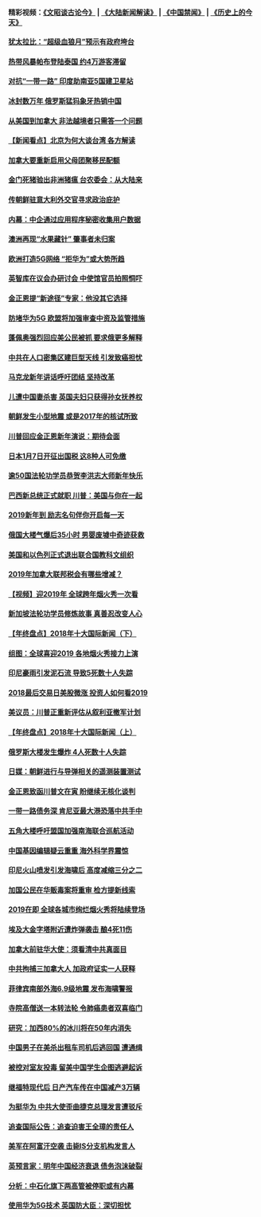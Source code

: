 #### 精彩视频：[《文昭谈古论今》](https://github.com/gfw-breaker/wenzhao/blob/master/README.md?t=01050930) | [《大陆新闻解读》](https://github.com/gfw-breaker/ntdtv-comedy/blob/master/README.md?t=01050930) | [《中国禁闻》](https://github.com/gfw-breaker/ntdtv-news/blob/master/README.md?t=01050930) | [《历史上的今天》](https://github.com/gfw-breaker/today-in-history/blob/master/README.md?t=01050930) 

#### [犹太拉比：“超级血狼月”预示有政府垮台](../pages/nsc418/n10954999.md?t=01050930) 

#### [热带风暴帕布登陆泰国 约4万游客滞留](../pages/nsc418/n10953704.md?t=01050930) 

#### [对抗“一带一路” 印度助南亚5国建卫星站](../pages/nsc418/n10953085.md?t=01050930) 

#### [冰封数万年 俄罗斯猛犸象牙热销中国](../pages/nsc418/n10952945.md?t=01050930) 

#### [从美国到加拿大 非法越境者只需答一个问题](../pages/nsc418/n10952107.md?t=01050930) 

#### [【新闻看点】北京为何大谈台湾 各方解读](../pages/nsc418/n10951577.md?t=01050930) 

#### [加拿大要重新启用父母团聚移民配额](../pages/nsc418/n10951623.md?t=01050930) 

#### [金门死猪验出非洲猪瘟 台农委会：从大陆来](../pages/nsc418/n10950871.md?t=01050930) 

#### [传朝鲜驻意大利外交官寻求政治庇护](../pages/nsc418/n10950043.md?t=01050930) 

#### [内幕：中企通过应用程序秘密收集用户数据](../pages/nsc418/n10949869.md?t=01050930) 

#### [澳洲再现“水果藏针” 肇事者未归案](../pages/nsc418/n10949734.md?t=01050930) 

#### [欧洲打造5G网络 “拒华为”或大势所趋](../pages/nsc418/n10944741.md?t=01050930) 

#### [英智库在议会办研讨会 中使馆官员拍照恫吓](../pages/nsc418/n10949621.md?t=01050930) 

#### [金正恩提“新途径”专家：他没其它选择](../pages/nsc418/n10949644.md?t=01050930) 

#### [防堵华为5G 欧盟将加强审查中资及监管措施](../pages/nsc418/n10949397.md?t=01050930) 

#### [蓬佩奥强烈回应美公民被抓 要求俄更多解释](../pages/nsc418/n10949408.md?t=01050930) 

#### [中共在人口密集区建巨型天线 引发致癌担忧](../pages/nsc418/n10949221.md?t=01050930) 

#### [马克龙新年讲话呼吁团结 坚持改革](../pages/nsc418/n10947012.md?t=01050930) 

#### [儿遭中国妻杀害 英国夫妇只获得孙女抚养权](../pages/nsc418/n10947962.md?t=01050930) 

#### [朝鲜发生小型地震 或是2017年的核试所致](../pages/nsc418/n10948016.md?t=01050930) 

#### [川普回应金正恩新年演说：期待会面](../pages/nsc418/n10947826.md?t=01050930) 

#### [日本1月7日开征出国税 这8种人可免缴](../pages/nsc418/n10947821.md?t=01050930) 

#### [逾50国法轮功学员恭贺李洪志大师新年快乐](../pages/nsc418/n10922625.md?t=01050930) 

#### [巴西新总统正式就职 川普：美国与你在一起](../pages/nsc418/n10947092.md?t=01050930) 

#### [2019新年到 励志名句伴你开启每一天](../pages/nsc418/n10946988.md?t=01050930) 

#### [俄国大楼气爆后35小时 男婴废墟中奇迹获救](../pages/nsc418/n10946967.md?t=01050930) 

#### [美国和以色列正式退出联合国教科文组织](../pages/nsc418/n10946960.md?t=01050930) 

#### [2019年加拿大联邦税会有哪些增减？](../pages/nsc418/n10946693.md?t=01050930) 

#### [【视频】迎2019年 全球跨年烟火秀一次看](../pages/nsc418/n10946627.md?t=01050930) 

#### [新加坡法轮功学员修炼故事 真善忍改变人心](../pages/nsc418/n10946163.md?t=01050930) 

#### [【年终盘点】2018年十大国际新闻（下）](../pages/nsc418/n10925458.md?t=01050930) 

#### [组图：全球喜迎2019 各地烟火秀接力上演](../pages/nsc418/n10945584.md?t=01050930) 

#### [印尼豪雨引发泥石流 导致5死数十人失踪](../pages/nsc418/n10945409.md?t=01050930) 

#### [2018最后交易日美股微涨 投资人如何看2019](../pages/nsc418/n10944797.md?t=01050930) 

#### [美议员：川普正重新评估从叙利亚撤军计划](../pages/nsc418/n10944364.md?t=01050930) 

#### [【年终盘点】2018年十大国际新闻（上）](../pages/nsc418/n10924773.md?t=01050930) 

#### [俄罗斯大楼发生爆炸 4人死数十人失踪](../pages/nsc418/n10943682.md?t=01050930) 

#### [日媒：朝鲜进行与导弹相关的遥测装置测试](../pages/nsc418/n10943525.md?t=01050930) 

#### [金正恩致函川普文在寅 盼继续无核化谈判](../pages/nsc418/n10943074.md?t=01050930) 

#### [一带一路债务深 肯尼亚最大港恐落中共手中](../pages/nsc418/n10942794.md?t=01050930) 

#### [五角大楼呼吁盟国加强南海联合巡航活动](../pages/nsc418/n10942310.md?t=01050930) 

#### [中国基因编辑疑云重重 海外科学界震惊](../pages/nsc418/n10940149.md?t=01050930) 

#### [印尼火山喷发引发海啸后 高度减缩三分之二](../pages/nsc418/n10941435.md?t=01050930) 

#### [加国公民在华贩毒案将重审 检方提新线索](../pages/nsc418/n10940613.md?t=01050930) 

#### [2019在即 全球各城市绚烂烟火秀将陆续登场](../pages/nsc418/n10940465.md?t=01050930) 

#### [埃及大金字塔附近遭炸弹袭击 酿4死11伤](../pages/nsc418/n10940511.md?t=01050930) 

#### [加拿大前驻华大使：须看清中共真面目](../pages/nsc418/n10940389.md?t=01050930) 

#### [中共拘捕三加拿大人 加政府证实一人获释](../pages/nsc418/n10939393.md?t=01050930) 

#### [菲律宾南部外海6.9级地震 发布海啸警报](../pages/nsc418/n10939652.md?t=01050930) 

#### [寺院高僧送一本转法轮 令肺癌患者双喜临门](../pages/nsc418/n10937173.md?t=01050930) 

#### [研究：加西80%的冰川将在50年内消失](../pages/nsc418/n10939068.md?t=01050930) 

#### [中国男子在美杀出租车司机后逃回国 遭通缉](../pages/nsc418/n10939162.md?t=01050930) 

#### [被控对室友投毒 留美中国学生企图逃避起诉](../pages/nsc418/n10939143.md?t=01050930) 

#### [继福特现代后 日产汽车传在中国减产3万辆](../pages/nsc418/n10938892.md?t=01050930) 

#### [为挺华为 中共大使歪曲捷克总理发言遭驳斥](../pages/nsc418/n10938867.md?t=01050930) 

#### [追查国际公告：追查迫害王全璋的责任人](../pages/nsc418/n10937997.md?t=01050930) 

#### [美军在阿富汗空袭 击毙IS分支机构发言人](../pages/nsc418/n10937943.md?t=01050930) 

#### [英预言家：明年中国经济衰退 债务泡沫破裂](../pages/nsc418/n10937862.md?t=01050930) 

#### [分析：中石化旗下两高管被停职或有内幕](../pages/nsc418/n10936480.md?t=01050930) 

#### [使用华为5G技术 英国防大臣：深切担忧](../pages/nsc418/n10936847.md?t=01050930) 

